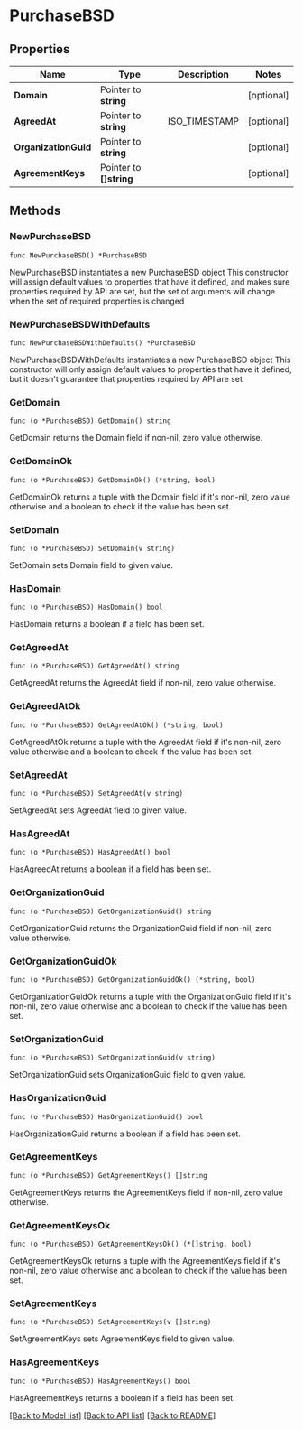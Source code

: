 # PurchaseBSD

## Properties

Name | Type | Description | Notes
------------ | ------------- | ------------- | -------------
**Domain** | Pointer to **string** |  | [optional] 
**AgreedAt** | Pointer to **string** | ISO_TIMESTAMP | [optional] 
**OrganizationGuid** | Pointer to **string** |  | [optional] 
**AgreementKeys** | Pointer to **[]string** |  | [optional] 

## Methods

### NewPurchaseBSD

`func NewPurchaseBSD() *PurchaseBSD`

NewPurchaseBSD instantiates a new PurchaseBSD object
This constructor will assign default values to properties that have it defined,
and makes sure properties required by API are set, but the set of arguments
will change when the set of required properties is changed

### NewPurchaseBSDWithDefaults

`func NewPurchaseBSDWithDefaults() *PurchaseBSD`

NewPurchaseBSDWithDefaults instantiates a new PurchaseBSD object
This constructor will only assign default values to properties that have it defined,
but it doesn't guarantee that properties required by API are set

### GetDomain

`func (o *PurchaseBSD) GetDomain() string`

GetDomain returns the Domain field if non-nil, zero value otherwise.

### GetDomainOk

`func (o *PurchaseBSD) GetDomainOk() (*string, bool)`

GetDomainOk returns a tuple with the Domain field if it's non-nil, zero value otherwise
and a boolean to check if the value has been set.

### SetDomain

`func (o *PurchaseBSD) SetDomain(v string)`

SetDomain sets Domain field to given value.

### HasDomain

`func (o *PurchaseBSD) HasDomain() bool`

HasDomain returns a boolean if a field has been set.

### GetAgreedAt

`func (o *PurchaseBSD) GetAgreedAt() string`

GetAgreedAt returns the AgreedAt field if non-nil, zero value otherwise.

### GetAgreedAtOk

`func (o *PurchaseBSD) GetAgreedAtOk() (*string, bool)`

GetAgreedAtOk returns a tuple with the AgreedAt field if it's non-nil, zero value otherwise
and a boolean to check if the value has been set.

### SetAgreedAt

`func (o *PurchaseBSD) SetAgreedAt(v string)`

SetAgreedAt sets AgreedAt field to given value.

### HasAgreedAt

`func (o *PurchaseBSD) HasAgreedAt() bool`

HasAgreedAt returns a boolean if a field has been set.

### GetOrganizationGuid

`func (o *PurchaseBSD) GetOrganizationGuid() string`

GetOrganizationGuid returns the OrganizationGuid field if non-nil, zero value otherwise.

### GetOrganizationGuidOk

`func (o *PurchaseBSD) GetOrganizationGuidOk() (*string, bool)`

GetOrganizationGuidOk returns a tuple with the OrganizationGuid field if it's non-nil, zero value otherwise
and a boolean to check if the value has been set.

### SetOrganizationGuid

`func (o *PurchaseBSD) SetOrganizationGuid(v string)`

SetOrganizationGuid sets OrganizationGuid field to given value.

### HasOrganizationGuid

`func (o *PurchaseBSD) HasOrganizationGuid() bool`

HasOrganizationGuid returns a boolean if a field has been set.

### GetAgreementKeys

`func (o *PurchaseBSD) GetAgreementKeys() []string`

GetAgreementKeys returns the AgreementKeys field if non-nil, zero value otherwise.

### GetAgreementKeysOk

`func (o *PurchaseBSD) GetAgreementKeysOk() (*[]string, bool)`

GetAgreementKeysOk returns a tuple with the AgreementKeys field if it's non-nil, zero value otherwise
and a boolean to check if the value has been set.

### SetAgreementKeys

`func (o *PurchaseBSD) SetAgreementKeys(v []string)`

SetAgreementKeys sets AgreementKeys field to given value.

### HasAgreementKeys

`func (o *PurchaseBSD) HasAgreementKeys() bool`

HasAgreementKeys returns a boolean if a field has been set.


[[Back to Model list]](../README.md#documentation-for-models) [[Back to API list]](../README.md#documentation-for-api-endpoints) [[Back to README]](../README.md)


